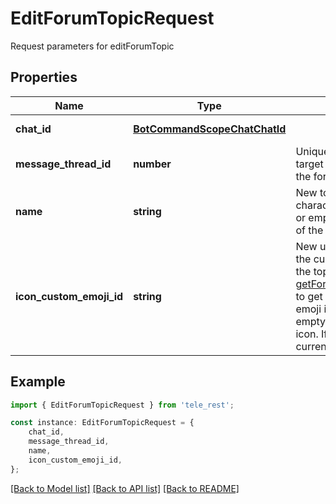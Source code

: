 # EditForumTopicRequest

Request parameters for editForumTopic

## Properties

Name | Type | Description | Notes
------------ | ------------- | ------------- | -------------
**chat_id** | [**BotCommandScopeChatChatId**](BotCommandScopeChatChatId.md) |  | [default to undefined]
**message_thread_id** | **number** | Unique identifier for the target message thread of the forum topic | [default to undefined]
**name** | **string** | New topic name, 0-128 characters. If not specified or empty, the current name of the topic will be kept | [optional] [default to undefined]
**icon_custom_emoji_id** | **string** | New unique identifier of the custom emoji shown as the topic icon. Use [getForumTopicIconStickers](https://core.telegram.org/bots/api/#getforumtopiciconstickers) to get all allowed custom emoji identifiers. Pass an empty string to remove the icon. If not specified, the current icon will be kept | [optional] [default to undefined]

## Example

```typescript
import { EditForumTopicRequest } from 'tele_rest';

const instance: EditForumTopicRequest = {
    chat_id,
    message_thread_id,
    name,
    icon_custom_emoji_id,
};
```

[[Back to Model list]](../README.md#documentation-for-models) [[Back to API list]](../README.md#documentation-for-api-endpoints) [[Back to README]](../README.md)
